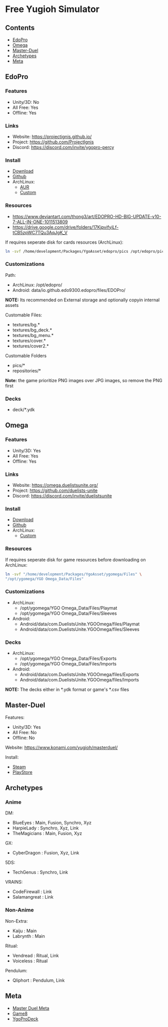 # Free Yugioh Simulator

## Contents
- [EdoPro](#edopro)
- [Omega](#omega)
- [Master-Duel](#master-duel)
- [Archetypes](#archetypes)
- [Meta](#meta)

## EdoPro

### Features
- Unity/3D: No
- All Free: Yes
- Offline: Yes

### Links
- Website: https://projectignis.github.io/
- Project: https://github.com/ProjectIgnis
- Discord: https://discord.com/invite/ygopro-percy

### Install
- [Download](https://projectignis.github.io/download.html)
- [Github](https://github.com/ProjectIgnis/edopro-assets/releases)
- ArchLinux:
    + [AUR](https://aur.archlinux.org/packages/edopro-bin)
    + [Custom](https://github.com/mekatronik-achmadi/archmate/tree/main/pkgbuilds/unused/yugioh/edopro/)

### Resources
- https://www.deviantart.com/thong3/art/EDOPRO-HD-BIG-UPDATE-v10-7-ALL-IN-ONE-1011513809
- https://drive.google.com/drive/folders/17KjpvifyiLf-tCB5zpWC7TQu3AqJgK_V

If requires seperate disk for cards resources (ArchLinux):

```sh
ln -svf /home/development/Packages/YgoAsset/edopro/pics /opt/edopro/pics
```

### Customizations

Path:
- ArchLinux: /opt/edopro/
- Android: data/io.github.edo9300.edopro/files/EDOPro/

**NOTE:** Its recommended on External storage and optionally copyin internal assets

Customable Files:
- textures/bg.*
- textures/bg_deck.*
- textures/bg_menu.*
- textures/cover.*
- textures/cover2.*

Customable Folders
- pics/*
- repositories/*

**Note:** the game prioritize PNG images over JPG images, so remove the PNG first

### Decks
- deck/*.ydk

## Omega

### Features
- Unity/3D: Yes
- All Free: Yes
- Offline: Yes

### Links
- Website: https://omega.duelistsunite.org/
- Project: https://github.com/duelists-unite
- Discord: https://discord.com/invite/duelistsunite

### Install
- [Download](https://omega.duelistsunite.org/)
- [Github](https://github.com/duelists-unite/omega-releases/releases/)
- ArchLinux:
    + [Custom](https://github.com/mekatronik-achmadi/archmate/tree/main/pkgbuilds/unused/yugioh/ygomega/)

### Resources

If requires seperate disk for game resources before downloading on ArchLinux:

```sh
ln -svf "/home/development/Packages/YgoAsset/ygomega/Files" \
"/opt/ygomega/YGO Omega_Data/Files"
```

### Customizations
- ArchLinux:
    + /opt/ygomega/YGO Omega_Data/Files/Playmat
    + /opt/ygomega/YGO Omega_Data/Files/Sleeves
- Android:
    + Android/data/com.DuelistsUnite.YGOOmega/files/Playmat
    + Android/data/com.DuelistsUnite.YGOOmega/files/Sleeves

### Decks
- ArchLinux:
    + /opt/ygomega/YGO Omega_Data/Files/Exports
    + /opt/ygomega/YGO Omega_Data/Files/Imports
- Android:
    + Android/data/com.DuelistsUnite.YGOOmega/files/Exports
    + Android/data/com.DuelistsUnite.YGOOmega/files/Imports

**NOTE:** The decks either in *.ydk format or game's *.csv files

## Master-Duel

Features:
- Unity/3D: Yes
- All Free: No
- Offline: No

Website: https://www.konami.com/yugioh/masterduel/

Install:
- [Steam](https://store.steampowered.com/app/1449850/YuGiOh_Master_Duel/)
- [PlayStore](https://play.google.com/store/apps/details?id=jp.konami.masterduel)

## Archetypes

### Anime

DM:
- BlueEyes     : Main, Fusion, Synchro, Xyz
- HarpieLady   : Synchro, Xyz, Link
- TheMagicians : Main, Fusion, Xyz

GX:
- CyberDragon  : Fusion, Xyz, Link

5DS:
- TechGenus    : Synchro, Link

VRAINS:
- CodeFirewall : Link
- Salamangreat : Link

### Non-Anime

Non-Extra:
- Kaiju        : Main
- Labrynth     : Main

Ritual:
- Vendread     : Ritual, Link
- Voiceless    : Ritual

Pendulum:
- Qliphort     : Pendulum, Link

## Meta
- [Master Duel Meta](https://www.masterduelmeta.com/)
- [Game8](https://game8.co/games/Yu-Gi-Oh-Master-Duel/)
- [YgoProDeck](https://ygoprodeck.com/)

